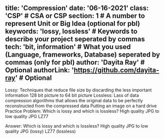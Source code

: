 title: 'Compression'
date: '06-16-2021'
class: 'CSP' # CSA or CSP
section: 1 # A number to represent Unit or Big Idea (optional for pbl)
keywords: 'lossy, lossless' # Keywords to describe your project seperated by commas
tech: 'bit, information' # What you used (Language, frameworks, Database) seperated by commas (only for pbl)
author: 'Dayita Ray' # Optional
authorLink: 'https://github.com/dayita-ray' # Optional 
---

Lossy: Techniques that reduce file size by discarding the less important information
128 bit picture to 64 bit picture
Lossless: Lass of data compression algorithms that allows the original data to be perfectly reconstructed from the compressed data
Putting an image on a hard drive
Practice Problem: Which is lossy and which is lossless?
High quality JPG to low quality JPG
LZ77

Answer: Which is lossy and which is lossless?
High quality JPG to low quality JPG (lossy)
LZ77 (lossless)
